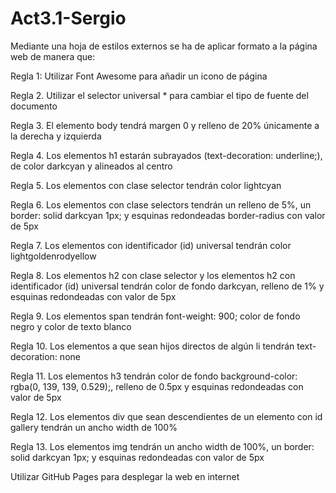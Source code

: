 # Act3.1-Sergio


Mediante una hoja de estilos externos se ha de aplicar formato a la página web de manera que:

Regla 1: Utilizar Font Awesome para añadir un icono de página

Regla 2. Utilizar el selector universal * para cambiar el tipo de fuente del documento

Regla 3. El elemento body tendrá margen 0 y relleno de 20% únicamente a la derecha y izquierda

Regla 4. Los elementos h1 estarán subrayados (text-decoration: underline;), de color darkcyan y alineados al centro

Regla 5. Los elementos con clase selector tendrán color lightcyan

Regla 6. Los elementos con clase selectors tendrán un relleno de 5%, un border: solid darkcyan 1px; y esquinas redondeadas border-radius con valor de 5px

Regla 7. Los elementos con identificador (id) universal tendrán color lightgoldenrodyellow

Regla 8. Los elementos h2 con clase selector y los elementos h2 con identificador (id) universal tendrán color de fondo darkcyan, relleno de 1% y esquinas redondeadas con valor de 5px

Regla 9. Los elementos span tendrán font-weight: 900; color de fondo negro y color de texto blanco

Regla 10. Los elementos a que sean hijos directos de algún li tendrán text-decoration: none

Regla 11. Los elementos h3 tendrán color de fondo background-color: rgba(0, 139, 139, 0.529);, relleno de 0.5px y esquinas redondeadas con valor de 5px

Regla 12. Los elementos div que sean descendientes de un elemento con id gallery tendrán un ancho width de 100%

Regla 13. Los elementos img tendrán un ancho width de 100%, un border: solid darkcyan 1px; y esquinas redondeadas con valor de 5px

Utilizar GitHub Pages para desplegar la web en internet
